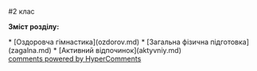 <div id="hypercomments_widget" class="js-hypercomments-widget invisible"></div>

#2 клас

<p><b>Зміст розділу:</b></p>
  * [Оздоровча гімнастика](ozdorov.md)
  * [Загальна фізична підготовка](zagalna.md)
  * [Активний відпочинок](aktyvniy.md)


<div class="js-hypercomments-container">
<a href="http://hypercomments.com" class="hc-link" title="comments widget">comments powered by HyperComments</a>
</div>